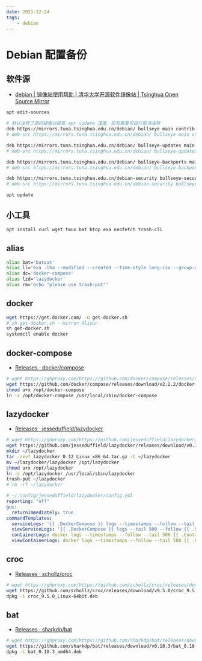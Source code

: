 ```yaml
---
date: 2021-12-24
tags:
    - debian
---
```


# Debian 配置备份

<!-- more -->

## 软件源

- [debian | 镜像站使用帮助 | 清华大学开源软件镜像站 | Tsinghua Open Source Mirror](https://mirrors.tuna.tsinghua.edu.cn/help/debian/)

```bash
apt edit-sources
```

```bash
# 默认注释了源码镜像以提高 apt update 速度，如有需要可自行取消注释
deb https://mirrors.tuna.tsinghua.edu.cn/debian/ bullseye main contrib non-free
# deb-src https://mirrors.tuna.tsinghua.edu.cn/debian/ bullseye main contrib non-free

deb https://mirrors.tuna.tsinghua.edu.cn/debian/ bullseye-updates main contrib non-free
# deb-src https://mirrors.tuna.tsinghua.edu.cn/debian/ bullseye-updates main contrib non-free

deb https://mirrors.tuna.tsinghua.edu.cn/debian/ bullseye-backports main contrib non-free
# deb-src https://mirrors.tuna.tsinghua.edu.cn/debian/ bullseye-backports main contrib non-free

deb https://mirrors.tuna.tsinghua.edu.cn/debian-security bullseye-security main contrib non-free
# deb-src https://mirrors.tuna.tsinghua.edu.cn/debian-security bullseye-security main contrib non-free
```

```bash
apt update
```

## 小工具

```bash
apt install curl wget tmux bat htop exa neofetch trash-cli
```

## alias

```bash
alias bat='batcat'
alias ll='exa -lha --modified --created --time-style long-iso --group-directories-first'
alias dc='docker-compose'
alias lzd='lazydocker'
alias rm='echo "please use trash-put"'
```

## docker

```bash
wget https://get.docker.com/ -O get-docker.sh
# sh get-docker.sh --mirror Aliyun
sh get-docker.sh
systemctl enable docker
```

## docker-compose

- [Releases · docker/compose](https://github.com/docker/compose/releases)

```bash
# wget https://ghproxy.com/https://github.com/docker/compose/releases/download/v2.2.2/docker-compose-linux-x86_64 -O /opt/docker-compose
wget https://github.com/docker/compose/releases/download/v2.2.2/docker-compose-linux-x86_64 -O /opt/docker-compose
chmod u+x /opt/docker-compose
ln -s /opt/docker-compose /usr/local/sbin/docker-compose
```

## lazydocker

- [Releases · jesseduffield/lazydocker](https://github.com/jesseduffield/lazydocker/releases)

```bash
# wget https://ghproxy.com/https://github.com/jesseduffield/lazydocker/releases/download/v0.12/lazydocker_0.12_Linux_x86_64.tar.gz
wget https://github.com/jesseduffield/lazydocker/releases/download/v0.12/lazydocker_0.12_Linux_x86_64.tar.gz
mkdir ~/lazydocker
tar -zxvf lazydocker_0.12_Linux_x86_64.tar.gz -C ~/lazydocker
mv ~/lazydocker/lazydocker /opt/lazydocker
chmod u+x /opt/lazydocker
ln -s /opt/lazydocker /usr/local/sbin/lazydocker
trash-put ~/lazydocker
# rm -rf ~/lazydocker
```

```yaml
# ~/.config/jesseduffield/lazydocker/config.yml
reporting: "off"
gui:
  returnImmediately: true
commandTemplates:
  serviceLogs: '{{ .DockerCompose }} logs --timestamps --follow --tail 500 {{ .Service.Name }}'
  viewServiceLogs: '{{ .DockerCompose }} logs --tail 500 --follow {{ .Service.Name }}'
  containerLogs: docker logs --timestamps --follow --tail 500 {{ .Container.ID }}
  viewContainerLogs: docker logs --timestamps --follow --tail 500 {{ .Container.ID}}
```

## croc

- [Releases · schollz/croc](https://github.com/schollz/croc/releases)

```bash
# wget https://ghproxy.com/https://github.com/schollz/croc/releases/download/v9.5.0/croc_9.5.0_Linux-64bit.deb
wget https://github.com/schollz/croc/releases/download/v9.5.0/croc_9.5.0_Linux-64bit.deb
dpkg -i croc_9.5.0_Linux-64bit.deb
```

## bat

- [Releases · sharkdp/bat](https://github.com/sharkdp/bat/releases)

```bash
# wget https://ghproxy.com/https://github.com/sharkdp/bat/releases/download/v0.18.3/bat_0.18.3_amd64.deb
wget https://github.com/sharkdp/bat/releases/download/v0.18.3/bat_0.18.3_amd64.deb
dpkg -i bat_0.18.3_amd64.deb
```
